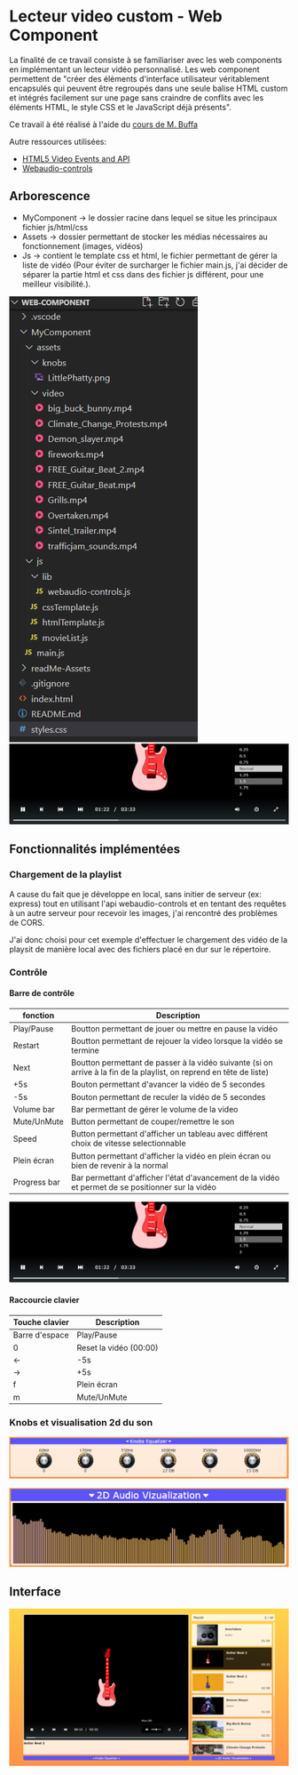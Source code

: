# Lecteur video custom - Web Component

La finalité de ce travail consiste à se familiariser avec les web components en implémentant un lecteur vidéo personnalisé. Les web component permettent de "créer des éléments d'interface utilisateur véritablement encapsulés qui peuvent être regroupés dans une seule balise HTML custom et intégrés facilement sur une page sans craindre de conflits avec les éléments HTML, le style CSS et le JavaScript déjà présents".

Ce travail à été réalisé à l'aide du [cours de M. Buffa](http://miageprojet2.unice.fr/Intranet_de_Michel_Buffa/M2_MIAGE_INTENSE_Technos_Web_2021-2022#Supports_de_cours_.3a)

Autre ressources utilisées:

- [HTML5 Video Events and API](https://www.w3.org/2010/05/video/mediaevents.html)
- [Webaudio-controls](https://g200kg.github.io/webaudio-controls/docs/index.html)

## Arborescence
- MyComponent → le dossier racine dans lequel se situe les principaux fichier js/html/css
- Assets → dossier permettant de stocker les médias nécessaires au fonctionnement (images, vidéos)
- Js → contient le template css et html, le fichier permettant de gérer la liste de vidéo (Pour éviter de surcharger le fichier main.js, j'ai décider de séparer la partie html et css dans des fichier js différent, pour une meilleur visibilité.).

![arborescence](./readMe-Assets/arborescence.png)
![arborescence](./readMe-Assets/video-controls.png)

## Fonctionnalités implémentées

### Chargement de la playlist

A cause du fait que je développe en local, sans initier de serveur (ex: express) tout en utilisant l'api webaudio-controls et en tentant des requêtes à un autre serveur pour recevoir les images, j'ai rencontré des problèmes de CORS. 

J'ai donc choisi pour cet exemple d'effectuer le chargement des vidéo de la playsit de manière local avec des fichiers placé en dur sur le répertoire.

### Contrôle

#### Barre de contrôle

| fonction     | Description                                    |
| -----------  | ---------------------------------------------- |
| Play/Pause   | Boutton permettant de jouer ou mettre en pause la vidéo                 |
| Restart      | Boutton permettant de rejouer la video lorsque la vidéo se termine      |
| Next         | Boutton permettant de passer à la vidéo suivante (si on arrive à la fin de la playlist, on reprend en tête de liste) |
| +5s          | Bouton permettant d'avancer la vidéo de 5 secondes |
| -5s          | Bouton permettant de reculer la vidéo de 5 secondes|
| Volume bar   | Bar permettant de gérer le volume de la video                 |
| Mute/UnMute  | Button permettant de couper/remettre le son  |
| Speed        | Button permettant d'afficher un tableau avec différent choix de vitesse selectionnable  |
| Plein écran  | Button permettant d'afficher la vidéo en plein écran ou bien de revenir à la normal  |
| Progress bar | Bar permettant d'afficher l'état d'avancement de la vidéo et permet de se positionner sur la vidéo  |


![video controls](./readMe-Assets/video-controls.png)

#### Raccourcie clavier

| Touche clavier    | Description                                 |
| ----------------- | ---------------------------------------------- |
| Barre d'espace    | Play/Pause                |
| 0                 | Reset la vidéo (00:00)      |
| ←                 | -5s |
| →                 | +5s                |
| f                 | Plein écran  |
| m                 | Mute/UnMute  |

### Knobs et visualisation 2d du son

![knobs](./readMe-Assets/knobs.png)

![Visualisation son 2d](./readMe-Assets/2d-song.png)

## Interface 

![UI](./readMe-Assets/resultat.png)